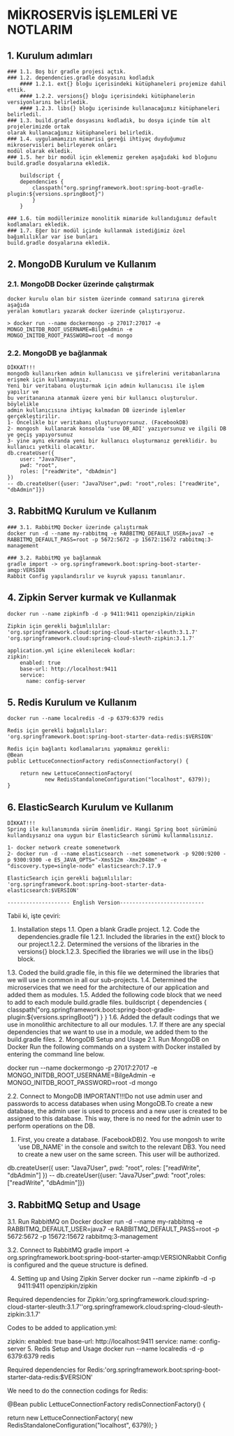 # MİKROSERVİS İŞLEMLERİ VE NOTLARIM

## 1. Kurulum adımları

    ### 1.1. Boş bir gradle projesi açtık.
    ### 1.2. dependencies.gradle dosyasını kodladık
        #### 1.2.1. ext{} bloğu içerisindeki kütüphaneleri projemize dahil ettik.
        #### 1.2.2. versions{} bloğu içerisindeki kütüphanelerin versiyonlarını belirledik.
        #### 1.2.3. libs{} bloğu içerisinde kullanacağımız kütüphaneleri belirledil.
    ### 1.3. build.gradle dosyasını kodladık, bu dosya içinde tüm alt projelerimizde ortak
    olarak kullanacağımız kütüphaneleri belirledik.
    ### 1.4. uygulamamızın mimarisi gereği ihtiyaç duyduğumuz mikroservisleri belirleyerek onları
    modül olarak ekledik.
    ### 1.5. her bir modül için eklememiz gereken aşağıdaki kod bloğunu
    build.gradle dosyalarına ekledik.
```
    buildscript {
    dependencies {
        classpath("org.springframework.boot:spring-boot-gradle-plugin:${versions.springBoot}")
        }
    }
```
    ### 1.6. tüm modüllerimize monolitik mimaride kullandığımız default kodlamaları ekledik.
    ### 1.7. Eğer bir modül içinde kullanmak istediğimiz özel bağımlılıklar var ise bunları 
    build.gradle dosyalarına ekledik.

## 2. MongoDB Kurulum ve Kullanım

### 2.1. MongoDB Docker üzerinde çalıştırmak

    docker kurulu olan bir sistem üzerinde command satırına girerek aşağıda 
    yeralan komutları yazarak docker üzerinde çalıştırıyoruz.

    > docker run --name dockermongo -p 27017:27017 -e MONGO_INITDB_ROOT_USERNAME=BilgeAdmin -e MONGO_INITDB_ROOT_PASSWORD=root -d mongo
### 2.2. MongoDB ye bağlanmak

    DİKKAT!!!
    mongodb kullanırken admin kullanıcısı ve şifrelerini veritabanlarına 
    erişmek için kullanmayınız.
    Yeni bir veritabanı oluşturmak için admin kullanıcısı ile işlem yapılır ve
    bu veritananına atanmak üzere yeni bir kullanıcı oluşturulur. böylelikle
    admin kullanıcısına ihtiyaç kalmadan DB üzerinde işlemler gerçekleştirilir.
    1- Öncelikle bir veritabanı oluşturuyorsunuz. (FacebookDB)
    2- mongosh  kullanarak konsolda 'use DB_ADI' yazıyorsunuz ve ilgili DB ye geçiş yapıyorsunuz
    3- yine aynı ekranda yeni bir kullanıcı oluşturmanız gereklidir. bu kullanıcı yetkili olacaktır.
    db.createUser({
        user: "Java7User",
        pwd: "root",
        roles: ["readWrite", "dbAdmin"]
    })
    -- db.createUser({user: "Java7User",pwd: "root",roles: ["readWrite", "dbAdmin"]})

##  3. RabbitMQ Kurulum ve Kullanım

    ### 3.1. RabbitMQ Docker üzerinde çalıştırmak
    docker run -d --name my-rabbitmq -e RABBITMQ_DEFAULT_USER=java7 -e RABBITMQ_DEFAULT_PASS=root -p 5672:5672 -p 15672:15672 rabbitmq:3-management

    ### 3.2. RabbitMQ ye bağlanmak
    gradle import -> org.springframework.boot:spring-boot-starter-amqp:VERSION
    Rabbit Config yapılandırılır ve kuyruk yapısı tanımlanır.

## 4. Zipkin Server kurmak ve Kullanmak

    docker run --name zipkinfb -d -p 9411:9411 openzipkin/zipkin

    Zipkin için gerekli bağımlılılar:    
    'org.springframework.cloud:spring-cloud-starter-sleuth:3.1.7'
    'org.springframework.cloud:spring-cloud-sleuth-zipkin:3.1.7'

    application.yml içine eklenilecek kodlar:
    zipkin:
        enabled: true
        base-url: http://localhost:9411
        service:
          name: config-server

## 5. Redis Kurulum ve Kullanım

    docker run --name localredis -d -p 6379:6379 redis

    Redis için gerekli bağımlılılar:
    'org.springframework.boot:spring-boot-starter-data-redis:$VERSION'

    Redis için bağlantı kodlamalarını yapmakmız gerekli:
    @Bean
    public LettuceConnectionFactory redisConnectionFactory() {

        return new LettuceConnectionFactory(
                new RedisStandaloneConfiguration("localhost", 6379));
    }

## 6. ElasticSearch Kurulum ve Kullanım

    DİKKAT!!!
    Spring ile kullanımında sürüm önemlidir. Hangi Spring boot sürümünü
    kullandıysanız ona uygun bir ElasticSearch sürümü kullanmalısınız.

    1- docker network create somenetwork
    2- docker run -d --name elasticsearch --net somenetwork -p 9200:9200 -p 9300:9300 -e ES_JAVA_OPTS="-Xms512m -Xmx2048m" -e "discovery.type=single-node" elasticsearch:7.17.9

    ElasticSearch için gerekli bağımlılılar:
    'org.springframework.boot:spring-boot-starter-data-elasticsearch:$VERSION'

    -------------------- English Version---------------------------

    
Tabii ki, işte çeviri:

1. Installation steps
1.1. Open a blank Gradle project.
1.2. Code the dependencies.gradle file
1.2.1. Included the libraries in the ext{} block to our project.1.2.2. Determined the versions of the libraries in the versions{} block.1.2.3. Specified the libraries we will use in the libs{} block.

1.3. Coded the build.gradle file, in this file we determined the libraries that we will use in common in all our sub-projects.
1.4. Determined the microservices that we need for the architecture of our application and added them as modules.
1.5. Added the following code block that we need to add to each module build.gradle files.
buildscript {
dependencies {
classpath("org.springframework.boot:spring-boot-gradle-plugin:${versions.springBoot}")
}
}
1.6. Added the default codings that we use in monolithic architecture to all our modules.
1.7. If there are any special dependencies that we want to use in a module, we added them to the build.gradle files.
2. MongoDB Setup and Usage
2.1. Run MongoDB on Docker
Run the following commands on a system with Docker installed by entering the command line below.

docker run --name dockermongo -p 27017:27017 -e MONGO_INITDB_ROOT_USERNAME=BilgeAdmin -e MONGO_INITDB_ROOT_PASSWORD=root -d mongo

2.2. Connect to MongoDB
IMPORTANT!!!Do not use admin user and passwords to access databases when using MongoDB.To create a new database, the admin user is used to process and a new user is created to be assigned to this database. This way, there is no need for the admin user to perform operations on the DB.

1. First, you create a database. (FacebookDB)2. You use mongosh to write 'use DB_NAME' in the console and switch to the relevant DB3. You need to create a new user on the same screen. This user will be authorized.

db.createUser({
user: "Java7User",
pwd: "root",
roles: ["readWrite", "dbAdmin"]
})
-- db.createUser({user: "Java7User",pwd: "root",roles: ["readWrite", "dbAdmin"]})

## 3. RabbitMQ Setup and Usage

3.1. Run RabbitMQ on Docker
docker run -d --name my-rabbitmq -e RABBITMQ_DEFAULT_USER=java7 -e RABBITMQ_DEFAULT_PASS=root -p 5672:5672 -p 15672:15672 rabbitmq:3-management

3.2. Connect to RabbitMQ
gradle import -> org.springframework.boot:spring-boot-starter-amqp:VERSIONRabbit Config is configured and the queue structure is defined.

4. Setting up and Using Zipkin Server
docker run --name zipkinfb -d -p 9411:9411 openzipkin/zipkin

Required dependencies for Zipkin:'org.springframework.cloud:spring-cloud-starter-sleuth:3.1.7''org.springframework.cloud:spring-cloud-sleuth-zipkin:3.1.7'

Codes to be added to application.yml:

zipkin:
enabled: true
base-url: http://localhost:9411
service:
name: config-server
5. Redis Setup and Usage
docker run --name localredis -d -p 6379:6379 redis

Required dependencies for Redis:'org.springframework.boot:spring-boot-starter-data-redis:$VERSION'

We need to do the connection codings for Redis:

@Bean
public LettuceConnectionFactory redisConnectionFactory() {

return new LettuceConnectionFactory(
new RedisStandaloneConfiguration("localhost", 6379));
}
